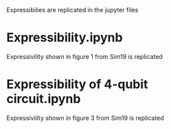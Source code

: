 Expressibilies are replicated in the jupyter files

# Expressibility.ipynb
Expressivility shown in figure 1 from Sim19 is replicated 
# Expressibility of 4-qubit circuit.ipynb
Expressivility shown in figure 3 from Sim19 is replicated 
